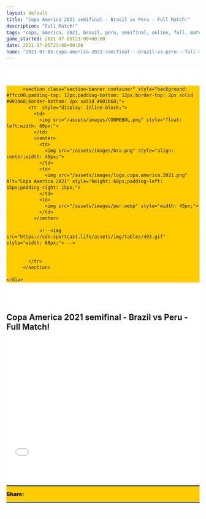 ```yaml
---
layout: default
title: "Copa America 2021 semifinal - Brasil vs Peru - Full Match!"
description: "Full Match!"
tags: "copa, america, 2021, brasil, peru, semifinal, online, full, match"
game_started: 2021-07-05T23:00+00:00
date: 2021-07-05T23:00+00:00
name: "2021-07-05-copa-america-2021-semifinal---brazil-vs-peru---full-match.md"
---
```


<style>

  .seccion-banner {
    background-color: #001b68cc;
    padding: 10px;
  }

  .iframe-container {
    overflow: hidden;
    /* 16:9 aspect ratio */
    padding-top: 56.25%;
    position: relative;
  }

  .iframe-container iframe {
    border: 0;
    height: 100%;
    left: 0;
    position: absolute;
    top: 0;
    width: 100%;
  }

</style>



<div class="container" style="background-color: #fff;padding-top: 35px;">


   <div class="row">
    <div class="col-sm-12" style="background: #ffcc00;">

          <section class="section-banner container" style="background: #ffcc00;padding-top: 12px;padding-bottom: 12px;border-top: 2px solid #001b68;border-bottom: 2px solid #001b68;">
            <tr  style="display: inline-block;">
              <td>
                <img src="/assets/images/CONMEBOL.png" style="float: left;width: 60px;">
              </td>
              <center>
                <td>
                  <img src="/assets/images/bra.png" style="align: center;width: 45px;">
                </td>
                <td>
                  <img src="/assets/images/logo.copa.america.2021.png" Alt="Copa America 2021" style="height: 60px;padding-left: 15px;padding-right: 15px;">
                </td>
                <td>
                  <img src="/assets/images/per.webp" style="width: 45px;">
                </td>
              </center>

                <!--<img src="https://cdn.sportcast.life/assets/img/tables/493.gif" style="width: 60px;"> -->


            </tr>
          </section>

    </div>
  </div>

  <section>
    <div class="container" style="padding-top: 35px;padding-bottom: 35px;">
      <div class="row">
        <h2>Copa America 2021 semifinal - Brazil vs Peru - Full Match!</h2><br><br>
        <div class="col-sm-12 iframe-container">
          <iframe src="//ok.ru/videoembed/2683932773043" allowfullscreen></iframe> <!-- <iframe width="560" height="315" src="//ok.ru/videoembed/2685580413619" frameborder="0" allow="autoplay" allowfullscreen></iframe> //ok.ru/videoembed/2683932773043 -->
        </div>
      </div>
    </div>
  </section>


  <div class="row" style="padding-top: 30px;padding-bottom: 30px;">
    <div class="col-sm-12" style="background-color: #ffcc00;">
      <div class="section-banner" style="padding-top: 12px;padding-bottom: 12px;border-top: 2px solid #001b68;border-bottom: 2px solid #001b68;">
        <tr style="display: inline-block;padding: 5px;">
          <td>
            <span style="font-weight: 900;display: inline-block;">Share: </span>
          <td>
          <td>
            <div class="sharethis-inline-share-buttons"></div>
          </td>
